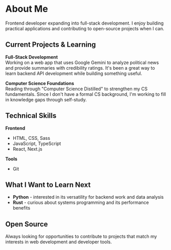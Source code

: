 # About Me

Frontend developer expanding into full-stack development. I enjoy building practical applications and contributing to open-source projects when I can.

## Current Projects & Learning

**Full-Stack Development**  
Working on a web app that uses Google Gemini to analyze political news and provide summaries with credibility ratings. It's been a great way to learn backend API development while building something useful.

**Computer Science Foundations**  
Reading through "Computer Science Distilled" to strengthen my CS fundamentals. Since I don't have a formal CS background, I'm working to fill in knowledge gaps through self-study.

## Technical Skills

**Frontend**
- HTML, CSS, Sass
- JavaScript, TypeScript
- React, Next.js

**Tools**
- Git

## What I Want to Learn Next

- **Python** - interested in its versatility for backend work and data analysis
- **Rust** - curious about systems programming and its performance benefits

## Open Source

Always looking for opportunities to contribute to projects that match my interests in web development and developer tools.
